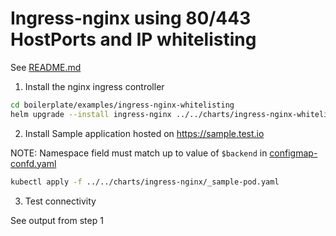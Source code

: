 # Ingress-nginx using 80/443 HostPorts and IP whitelisting

See [README.md](../../charts/ingress-nginx/README.md)


1. Install the nginx ingress controller 

```bash
cd boilerplate/examples/ingress-nginx-whitelisting
helm upgrade --install ingress-nginx ../../charts/ingress-nginx-whitelisting --namespace default --values ./values-override.yaml
```

2. Install Sample application hosted on https://sample.test.io

NOTE: Namespace field must match up to value of `$backend` in [configmap-confd.yaml](charts/ingress-nginx/templates/configmap-confd.yaml) 

```bash
kubectl apply -f ../../charts/ingress-nginx/_sample-pod.yaml
```

3. Test connectivity 

See output from step 1